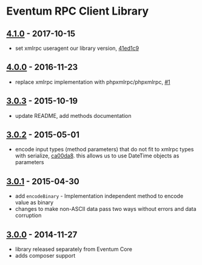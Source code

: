 # Eventum RPC Client Library

## [4.1.0] - 2017-10-15

- set xmlrpc useragent our library version, [41ed1c9]

[4.1.0]: https://github.com/eventum/rpc/compare/v4.0.0...v4.1.0
[41ed1c9]: https://github.com/eventum/rpc/commit/41ed1c9

## [4.0.0] - 2016-11-23

- replace xmlrpc implementation with phpxmlrpc/phpxmlrpc, [#1]

[4.0.0]: https://github.com/eventum/rpc/compare/v3.0.3...v4.0.0
[#1]: https://github.com/eventum/rpc/pull/1

## [3.0.3] - 2015-10-19

- update README, add methods documentation

[3.0.3]: https://github.com/eventum/rpc/compare/v3.0.2...v3.0.3

## [3.0.2] - 2015-05-01

- encode input types (method parameters) that do not fit to xmlrpc types with serialize, [ca00da8].
  this allows us to use DateTime objects as parameters

[3.0.2]: https://github.com/eventum/rpc/compare/v3.0.1...v3.0.2
[ca00da8]: https://github.com/eventum/rpc/commit/ca00da8

## [3.0.1] - 2015-04-30

- add `encodeBinary` - Implementation independent method to encode value as binary
- changes to make non-ASCII data pass two ways without errors and data corruption

[3.0.1]: https://github.com/eventum/rpc/compare/v3.0.0...v3.0.1

## [3.0.0] - 2014-11-27

- library released separately from Eventum Core
- adds composer support

[3.0.0]: https://github.com/eventum/rpc/commits/v3.0.0
